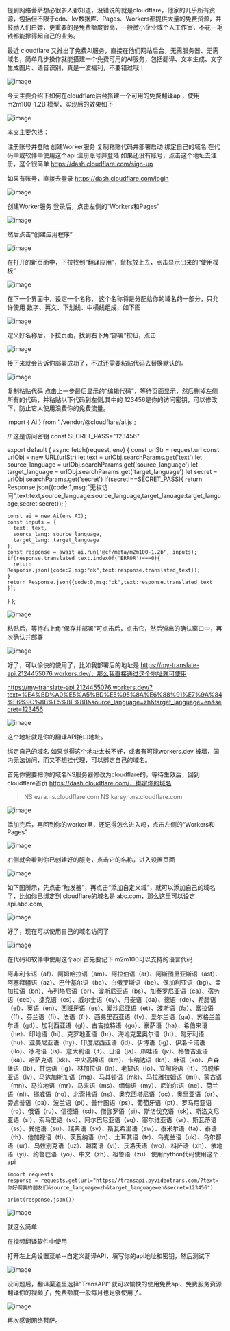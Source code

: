 提到网络菩萨想必很多人都知道，没错说的就是cloudflare，他家的几乎所有资源，包括但不限于cdn、kv数据库、Pages、Workers都提供大量的免费资源，并鼓励人们白嫖，更重要的是免费额度很高，一般微小企业或个人工作室，不花一毛钱都能撑得起自己的业务。

最近 cloudflare 又推出了免费AI服务，直接在他们网站后台，无需服务器、无需域名，简单几步操作就能搭建一个免费可用的AI服务，包括翻译、文本生成、文字生成图片、语音识别，真是一波福利，不要错过哦！

![image](https://github.com/jianchang512/translate-api/assets/3378335/71992dce-fc57-45e7-91dc-e97c4c7bfc47)


今天主要介绍下如何在cloudflare后台搭建一个可用的免费翻译api，使用 m2m100-1.2B 模型，实现后的效果如下

![image](https://github.com/jianchang512/translate-api/assets/3378335/37a49f22-b254-44f2-b73d-1d2c843fc16e)


本文主要包括：

注册账号并登陆
创建Worker服务
复制粘贴代码并部署启动
绑定自己的域名
在代码中或软件中使用这个api
注册账号并登陆
如果还没有账号，点击这个地址去注册，这个很简单 https://dash.cloudflare.com/sign-up

如果有账号，直接去登录 https://dash.cloudflare.com/login

![image](https://github.com/jianchang512/translate-api/assets/3378335/4bb6d2dc-07d8-4ce3-99ff-a3ae5748c357)


创建Worker服务
登录后，点击左侧的“Workers和Pages”

![image](https://github.com/jianchang512/translate-api/assets/3378335/3fc15875-e83f-44e1-b7a0-6393098889ba)


然后点击“创建应用程序”

![image](https://github.com/jianchang512/translate-api/assets/3378335/e6ccc2d7-3a25-469a-919b-e2310e5b403c)


在打开的新页面中，下拉找到“翻译应用”，鼠标放上去，点击显示出来的“使用模板”

![image](https://github.com/jianchang512/translate-api/assets/3378335/cf76b6e4-d52c-4440-a190-811e6e6d113d)


在下一个界面中，设定一个名称， 这个名称将是分配给你的域名的一部分，只允许使用 数字、英文、下划线、中横线组成，如下图

![image](https://github.com/jianchang512/translate-api/assets/3378335/7dee3a69-8fe1-41a8-a755-3d193790de52)


定义好名称后，下拉页面，找到右下角“部署”按钮，点击

![image](https://github.com/jianchang512/translate-api/assets/3378335/464a1644-26e4-4521-9edf-309d0954118e)


接下来就会告诉你部署成功了，不过还需要粘贴代码去替换默认的。

![image](https://github.com/jianchang512/translate-api/assets/3378335/66590225-fc0f-42cc-8af6-1f8996d158fa)


复制粘贴代码
点击上一步最后显示的“编辑代码”，等待页面显示，然后删掉左侧所有的代码，并粘贴以下代码到左侧,其中的 123456是你的访问密钥，可以修改下，防止它人使用浪费你的免费流量。

import { Ai } from './vendor/@cloudflare/ai.js';

// 这是访问密钥
const SECRET_PASS="123456"

export default {
  async fetch(request, env) {
    const urlStr = request.url
    const urlObj = new URL(urlStr)
    let text =  urlObj.searchParams.get('text')
    let source_language = urlObj.searchParams.get('source_language')
    let target_language = urlObj.searchParams.get('target_language')
    let secret = urlObj.searchParams.get('secret')
    if(secret!==SECRET_PASS){
      return Response.json({code:1,msg:"无权访问",text:text,source_language:source_language,target_lanuage:target_language,secret:secret});
    }

    const ai = new Ai(env.AI);
    const inputs = {
      text: text,
      source_lang: source_language,
      target_lang: target_language
    };
    const response = await ai.run('@cf/meta/m2m100-1.2b', inputs);
    if(response.translated_text.indexOf('ERROR')===0){
      return Response.json({code:2,msg:"ok",text:response.translated_text});
    }
    return Response.json({code:0,msg:"ok",text:response.translated_text });
  }
};

![image](https://github.com/jianchang512/translate-api/assets/3378335/193c18e4-98ef-419d-8cc9-868106a227f7)


粘贴后，等待右上角“保存并部署”可点击后，点击它，然后弹出的确认窗口中，再次确认并部署

![image](https://github.com/jianchang512/translate-api/assets/3378335/0c008725-cfbc-450d-8b94-c04939d1c5b8)


好了，可以愉快的使用了，比如我部署后的地址是 https://my-translate-api.2124455076.workers.dev/，那么我直接通过这个地址就可使用

https://my-translate-api.2124455076.workers.dev/?text=%E4%BD%A0%E5%A5%BD%E5%95%8A%E6%88%91%E7%9A%84%E6%9C%8B%E5%8F%8B&source_language=zh&target_language=en&secret=123456

![image](https://github.com/jianchang512/translate-api/assets/3378335/4a4b97ae-cb31-4aa5-b74e-59bd5dc49a14)


这个地址就是你的翻译API接口地址。

绑定自己的域名
如果觉得这个地址太长不好，或者有可能workers.dev 被墙，国内无法访问，而又不想挂代理，可以绑定自己的域名。

首先你需要把你的域名NS服务器修改为cloudflare的，等待生效后，回到cloudflare首页 https://dash.cloudflare.com/，绑定你的域名

> 
> NS	ezra.ns.cloudflare.com
> NS	karsyn.ns.cloudflare.com
>

![image](https://github.com/jianchang512/translate-api/assets/3378335/8dcc389a-c4d4-4758-8f5a-2dd279edd41a)


添加完后，再回到你的worker里，还记得怎么进入吗，点击左侧的“Workers和Pages”

![image](https://github.com/jianchang512/translate-api/assets/3378335/869396f1-6d07-4c7a-8f00-507c643ea3d4)


右侧就会看到你已创建好的服务，点击它的名称，进入设置页面

![image](https://github.com/jianchang512/translate-api/assets/3378335/5ba7039e-45da-411c-9f2e-3a19bac48846)


如下图所示，先点击“触发器”，再点击“添加自定义域”，就可以添加自己的域名了，比如你已绑定到 cloudflare的域名是 abc.com，那么这里可以设定 api.abc.com,

![image](https://github.com/jianchang512/translate-api/assets/3378335/cf330afe-7409-4c6d-ad97-b3a6d174e4ee)


好了，现在可以使用自己的域名访问了

![image](https://github.com/jianchang512/translate-api/assets/3378335/903b81b1-5730-4e32-a534-606c9cb0c293)


在代码和软件中使用这个api
首先要记下 m2m100可以支持的语言代码

阿非利卡语（af）、阿姆哈拉语（am）、阿拉伯语（ar）、阿斯图里亚斯语（ast）、阿塞拜疆语（az）、巴什基尔语（ba）、白俄罗斯语（be）、保加利亚语（bg）、孟加拉语（bn）、布列塔尼语（br）、波斯尼亚语（bs）、加泰罗尼亚语（ca）、宿务语（ceb）、捷克语（cs）、威尔士语（cy）、丹麦语（da）、德语（de）、希腊语（el）、英语（en）、西班牙语（es）、爱沙尼亚语（et）、波斯语（fa）、富拉语（ff）、芬兰语（fi）、法语（fr）、西弗里西亚语（fy）、爱尔兰语（ga）、苏格兰盖尔语（gd）、加利西亚语（gl）、古吉拉特语（gu）、豪萨语（ha）、希伯来语（he）、印地语（hi）、克罗地亚语（hr）、海地克里奥尔语（ht）、匈牙利语（hu）、亚美尼亚语（hy）、印度尼西亚语（id）、伊博语（ig）、伊洛卡诺语（ilo）、冰岛语（is）、意大利语（it）、日语（ja）、爪哇语（jv）、格鲁吉亚语（ka）、哈萨克语（kk）、中央高棉语（km）、卡纳达语（kn）、韩语（ko）、卢森堡语（lb）、甘达语（lg）、林加拉语（ln）、老挝语（lo）、立陶宛语（lt）、拉脱维亚语（lv）、马达加斯加语（mg）、马其顿语（mk）、马拉雅拉姆语（ml）、蒙古语（mn）、马拉地语（mr）、马来语（ms）、缅甸语（my）、尼泊尔语（ne）、荷兰语（nl）、挪威语（no）、北索托语（ns）、奥克西塔尼语（oc），奥里亚语（or）、旁遮普语（pa）、波兰语（pl）、普什图语（ps）、葡萄牙语（pt）、罗马尼亚语（ro）、俄语（ru）、信德语（sd）、僧伽罗语（si）、斯洛伐克语（sk）、斯洛文尼亚语（sl）、索马里语（so）、阿尔巴尼亚语（sq）、塞尔维亚语（sr）、斯瓦蒂语（ss）、巽他语（su）、瑞典语（sv）、斯瓦希里语（sw）、泰米尔语（ta）、泰语（th）、他加禄语（tl）、茨瓦纳语（tn）、土耳其语（tr）、乌克兰语（uk）、乌尔都语（ur）、乌兹别克语（uz）、越南语（vi）、沃洛夫语（wo）、科萨语（xh）、依地语（yi）、约鲁巴语（yo）、中文（zh）、祖鲁语（zu）
使用python代码使用这个api

```
import requests
response = requests.get(url="https://transapi.pyvideotrans.com/?text=你好啊我的朋友们&source_language=zh&target_language=en&secret=123456")

print(response.json())

```

![image](https://github.com/jianchang512/translate-api/assets/3378335/090d60ec-81d2-4e43-8eb2-50ab39fdbe98)


就这么简单

在视频翻译软件中使用

打开左上角设置菜单--自定义翻译API，填写你的api地址和密钥，然后测试下

![image](https://github.com/jianchang512/translate-api/assets/3378335/ba602b3d-19ce-4ee1-b6b2-2270e3a15bc3)


没问题后，翻译渠道里选择“TransAPI” 就可以愉快的使用免费api、免费服务资源翻译你的视频了，免费额度一般每月也足够使用了。

![image](https://github.com/jianchang512/translate-api/assets/3378335/2579a904-4098-4be1-87ee-967d1356155f)


再次感谢网络菩萨。
